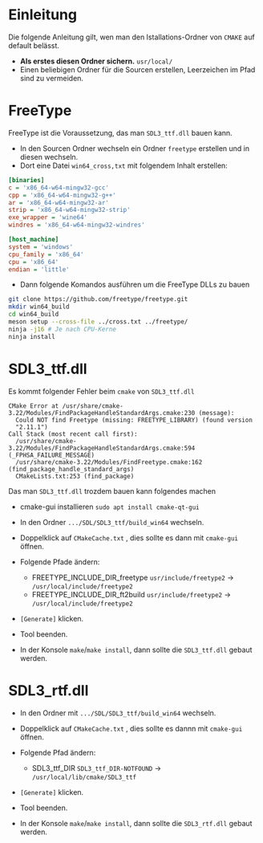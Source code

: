 # Einleitung

Die folgende Anleitung gilt, wen man den Istallations-Ordner von `CMAKE` auf default belässt.
- **Als erstes diesen Ordner sichern.** `usr/local/` 
- Einen beliebigen Ordner für die Sourcen erstellen, Leerzeichen im Pfad sind zu vermeiden.

# FreeType 
FreeType ist die Voraussetzung, das man `SDL3_ttf.dll` bauen kann.
- In den Sourcen Ordner wechseln ein Ordner `freetype` erstellen und in diesen wechseln.
- Dort eine Datei `win64_cross,txt` mit folgendem Inhalt erstellen: 
```ini
[binaries]
c = 'x86_64-w64-mingw32-gcc'
cpp = 'x86_64-w64-mingw32-g++'
ar = 'x86_64-w64-mingw32-ar'
strip = 'x86_64-w64-mingw32-strip'
exe_wrapper = 'wine64'
windres = 'x86_64-w64-mingw32-windres'

[host_machine]
system = 'windows'
cpu_family = 'x86_64'
cpu = 'x86_64'
endian = 'little'
```
- Dann folgende Komandos ausführen um die FreeType DLLs zu bauen 
```sh
git clone https://github.com/freetype/freetype.git
mkdir win64_build 
cd win64_build 
meson setup --cross-file ../cross.txt ../freetype/
ninja -j16 # Je nach CPU-Kerne
ninja install
```


# SDL3_ttf.dll

Es kommt folgender Fehler beim `cmake` von `SDL3_ttf.dll`
```
CMake Error at /usr/share/cmake-3.22/Modules/FindPackageHandleStandardArgs.cmake:230 (message):
  Could NOT find Freetype (missing: FREETYPE_LIBRARY) (found version
  "2.11.1")
Call Stack (most recent call first):
  /usr/share/cmake-3.22/Modules/FindPackageHandleStandardArgs.cmake:594 (_FPHSA_FAILURE_MESSAGE)
  /usr/share/cmake-3.22/Modules/FindFreetype.cmake:162 (find_package_handle_standard_args)
  CMakeLists.txt:253 (find_package)
```
Das man `SDL3_ttf.dll` trozdem bauen kann folgendes machen
- cmake-gui installieren `sudo apt install cmake-qt-gui`
- In den Ordner `.../SDL/SDL3_ttf/build_win64` wechseln.
- Doppelklick auf `CMakeCache.txt` , dies sollte es dann mit `cmake-gui` öffnen.

- Folgende Pfade ändern:
  - FREETYPE_INCLUDE_DIR_freetype `usr/include/freetype2` -> `/usr/local/include/freetype2`
  - FREETYPE_INCLUDE_DIR_ft2build `usr/include/freetype2` -> `/usr/local/include/freetype2`

- `[Generate]` klicken.
- Tool beenden.
- In der Konsole `make`/`make install`, dann sollte die `SDL3_ttf.dll` gebaut werden.

# SDL3_rtf.dll
- In den Ordner mit `.../SDL/SDL3_ttf/build_win64` wechseln.
- Doppelklick auf `CMakeCache.txt` , dies sollte es dannn mit `cmake-gui` öffnen.

- Folgende Pfad ändern:
  - SDL3_ttf_DIR `SDL3_ttf_DIR-NOTFOUND` -> `/usr/local/lib/cmake/SDL3_ttf`

- `[Generate]` klicken.
- Tool beenden.
- In der Konsole `make`/`make install`, dann sollte die `SDL3_rtf.dll` gebaut werden.

















